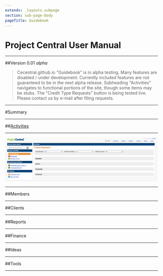 ```yaml
---
extends: _layouts.subpage
section: sub-page-body
pageTitle: Guidebook
---
```


# Project Central User Manual

---

##Version 0.01 _alpha_

>Cecentral.github.io "Guidebook" is in alpha testing. Many features are disabled / under development. Currently included features are not guaranteed to be in the next alpha release. Subheading "Activities" navigates to functional portions of the site, though some items may be stubs. The "Credit Type Requests" button is being tested live. Please contact us by e-mail after filing requests.

---

#Summary

---

##[Activities](/activities)

---

[![image of Activities Tab](../img/activity/ActivitiesTab.png)](/activities)

---

##Members

---

##Clients

---

##Reports

---

##Finance

---

##Ideas

---

##Tools

---
